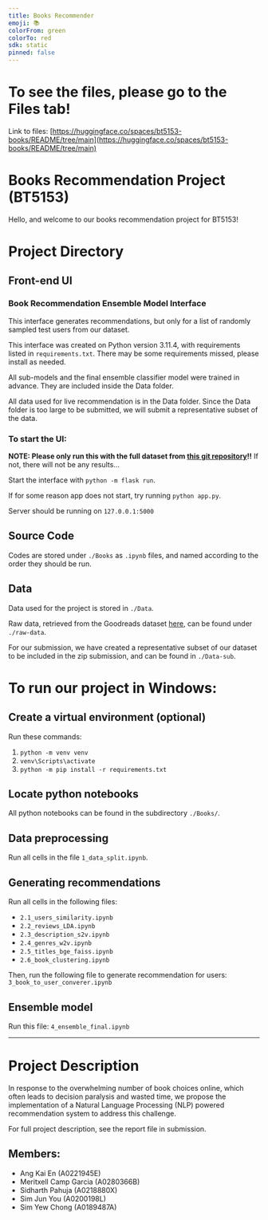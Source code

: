 ```yaml
---
title: Books Recommender
emoji: 📚
colorFrom: green
colorTo: red
sdk: static
pinned: false
---
```


# To see the files, please go to the Files tab!
Link to files: [https://huggingface.co/spaces/bt5153-books/README/tree/main](https://huggingface.co/spaces/bt5153-books/README/tree/main)

# Books Recommendation Project (BT5153)

Hello, and welcome to our books recommendation project for BT5153!

# Project Directory
## Front-end UI
### Book Recommendation Ensemble Model Interface

This interface generates recommendations, but only for a list of randomly sampled test users from our dataset.

This interface was created on Python version 3.11.4, with requirements listed in `requirements.txt`.
There may be some requirements missed, please install as needed.

All sub-models and the final ensemble classifier model were trained in advance. They are included inside the Data folder.

All data used for live recommendation is in the Data folder. Since the Data folder is too large to be submitted, we will submit a representative subset of the data.

### To start the UI:
**NOTE: Please only run this with the full dataset from [this git repository](https://huggingface.co/spaces/bt5153-books/README/tree/main)!!** If not, there will not be any results...

Start the interface with `python -m flask run`.

If for some reason app does not start, try running `python app.py`.

Server should be running on `127.0.0.1:5000`

## Source Code
Codes are stored under `./Books` as `.ipynb` files, and named according to the order they should be run. 

## Data
Data used for the project is stored in `./Data`. 

Raw data, retrieved from the Goodreads dataset [here](https://mengtingwan.github.io/data/goodreads.html), can be found under `./raw-data`. 

For our submission, we have created a representative subset of our dataset to be included in the zip submission, and can be found in `./Data-sub`.

# To run our project in Windows:

## Create a virtual environment (optional) 
Run these commands:
1. `python -m venv venv`
2. `venv\Scripts\activate`
3. `python -m pip install -r requirements.txt`

## Locate python notebooks
All python notebooks can be found in the subdirectory `./Books/`.

## Data preprocessing
Run all cells in the file `1_data_split.ipynb`.

## Generating recommendations
Run all cells in the following files:
* `2.1_users_similarity.ipynb`
* `2.2_reviews_LDA.ipynb`
* `2.3_description_s2v.ipynb`
* `2.4_genres_w2v.ipynb`
* `2.5_titles_bge_faiss.ipynb`
* `2.6_book_clustering.ipynb`

Then, run the following file to generate recommendation for users:
`3_book_to_user_converer.ipynb`

## Ensemble model
Run this file: `4_ensemble_final.ipynb`

----------------------------------------------------------------

# Project Description
In response to the overwhelming number of book choices online, which often leads to decision paralysis and wasted time, we propose the implementation of a Natural Language Processing (NLP) powered recommendation system to address this challenge.

For full project description, see the report file in submission.

## Members:
* Ang Kai En (A0221945E)
* Meritxell Camp Garcia (A0280366B)
* Sidharth Pahuja (A0218880X)
* Sim Jun You (A0200198L)
* Sim Yew Chong (A0189487A)
